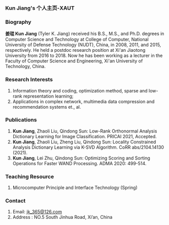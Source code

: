 ### Kun Jiang's 个人主页-XAUT

### Biography
**姜琨 Kun Jiang** (Tyler K. Jiang) received his B.S., M.S., and Ph.D. degrees in Computer Science and Technology at College of Computer, National University of Defense Technology (NUDT), China, in 2008, 2011, and 2015, respectively. He held a postdoc research position at Xi'an Jiaotong University from 2016 to 2018. Now he has been working as a lecturer in the Faculty of Computer Science and Engineering, Xi'an University of Technology, China. 

### Research Interests
1. Information theory and coding, optimization method, sparse and low-rank representation learning; 
2. Applications in complex network, multimedia data compression and recommendation systems et., al.

### Publications
1. **Kun Jiang**, Zhaoli Liu, Qindong Sun: Low-Rank Orthonormal Analysis Dictionary Learning for Image Classification. PRICAI 2021, Accepted.
2. **Kun Jiang**, Zhaoli Liu, Zheng Liu, Qindong Sun: Locality Constrained Analysis Dictionary Learning via K-SVD Algorithm. CoRR abs/2104.14130 (2021).
3. **Kun Jiang**, Lei Zhu, Qindong Sun: Optimizing Scoring and Sorting Operations for Faster WAND Processing. ADMA 2020: 499-514.

### Teaching Resource
1. Microcomputer Principle and Interface Technology (Spring)


### Contact

1. Email: jk_365@126.com
2. Address : NO.5 South Jinhua Road, Xi’an, China
